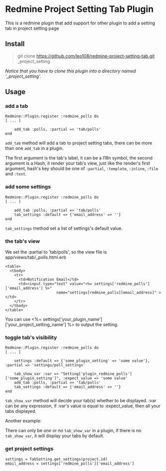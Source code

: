 # Redmine Project Setting Tab Plugin

This is a redmine plugin that add support for other plugin to add a setting tab in project setting page

## Install

> git clone https://github.com/leo108/redmine-project-setting-tab.git _project_setting

*Notice that you have to clone this plugin into a directory named '_project_setting'.*

## Usage

### add a tab

    Redmine::Plugin.register :redmine_polls do
    [ ... ]

        add_tab :polls, :partial => 'tab/polls'
    end

`add_tab` method will add a tab to project setting tabs, there can be more than one `add_tab` in a plugin.

The first argument is the tab's label, it can be a I18n symbol, the second argument is a Hash, it render your tab's view, just like the render's first argument, hash's key should be one of `:partial`, `:template`, `:inline`, `:file` and `:text`.

### add some settings

    Redmine::Plugin.register :redmine_polls do
    [ ... ]

        add_tab :polls, :partial => 'tab/polls'
        tab_settings :default => {'email_address' => ''}
    end

`tab_settings` method set a list of settings's default value.

### the tab's view

We set the :partial to 'tab/polls', so the view file is app/views/tab/_polls.html.erb

    <table>
      <tbody>
        <tr>
          <td>Notification Email</td>
          <td><input type="text" value="<%= settings['redmine_polls']['email_address'] %>"
                           name="settings[redmine_polls][email_address]" ></td>
        </tr>
      </tbody>
    </table>

You can use <%= settings['your_plugin_name']['your_project_setting_name'] %> to output the setting.

### toggle tab's visibility

    Redmine::Plugin.register :redmine_polls do
    [ ... ]

        settings :default => {'some_plugin_setting' => 'some value'}, :partial => 'settings/poll_settings'

        tab_show_var :var => "Setting['plugin_redmine_polls']['some_plugin_setting']", :expect_value => 'some value'
        add_tab :polls, :partial => 'tab/polls'
        tab_settings :default => {'email_address' => ''}
    end

`tab_show_var` method will decide your tab(s) whether to be displayed. :var can be any expression, if :var's value is equal to :expect_value, then all your tabs displayed.

Another example:



There can only be *one* or *no* `tab_show_var` in a plugin, if there is no `tab_show_var`, it will display your tabs by default.

### get project settings

    settings = TabSetting.get_settings(project.id)
    email_address = settings['redmine_polls']['email_address']


